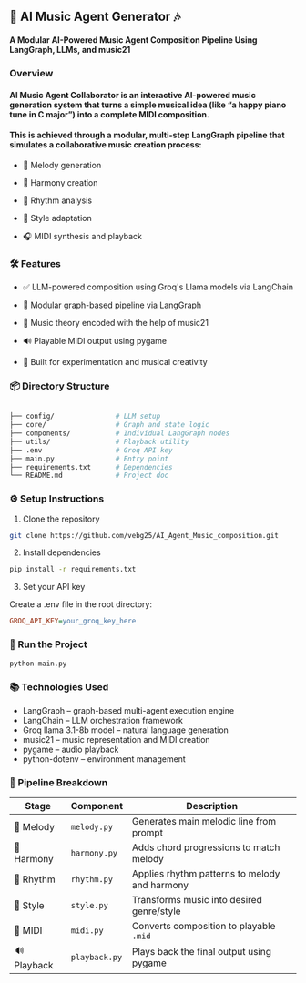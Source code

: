 ## 🎼 AI Music Agent Generator 🎶
#### A Modular AI-Powered Music Agent Composition Pipeline Using LangGraph, LLMs, and music21

### Overview
#### AI Music Agent Collaborator is an interactive AI-powered music generation system that turns a simple musical idea (like “a happy piano tune in C major”) into a complete MIDI composition.

#### This is achieved through a modular, multi-step LangGraph pipeline that simulates a collaborative music creation process:

- 🧠 Melody generation
         
- 🎹 Harmony creation

- 🥁 Rhythm analysis

- 🎼 Style adaptation

- 🎧 MIDI synthesis and playback

### 🛠 Features
- ✅ LLM-powered composition using Groq's Llama models via LangChain

- 🧩 Modular graph-based pipeline via LangGraph

- 🎵 Music theory encoded with the help of music21

- 🔊 Playable MIDI output using pygame

- 🌱 Built for experimentation and musical creativity

### 📦 Directory Structure
```bash

├── config/               # LLM setup
├── core/                 # Graph and state logic
├── components/           # Individual LangGraph nodes
├── utils/                # Playback utility
├── .env                  # Groq API key
├── main.py               # Entry point
├── requirements.txt      # Dependencies
└── README.md             # Project doc
```
### ⚙️ Setup Instructions
1. Clone the repository
```bash
git clone https://github.com/vebg25/AI_Agent_Music_composition.git
```

2. Install dependencies
```bash
pip install -r requirements.txt
```
3. Set your API key

Create a .env file in the root directory:

```ini
GROQ_API_KEY=your_groq_key_here
```
### 🚀 Run the Project
```bash
python main.py
```

### 📚 Technologies Used
- LangGraph – graph-based multi-agent execution engine
- LangChain – LLM orchestration framework
- Groq llama 3.1-8b model – natural language generation
- music21 – music representation and MIDI creation
- pygame – audio playback
- python-dotenv – environment management

### 🔄 Pipeline Breakdown

| Stage       | Component     | Description                                   |
| ----------- | ------------- | --------------------------------------------- |
| 🎼 Melody   | `melody.py`   | Generates main melodic line from prompt       |
| 🎹 Harmony  | `harmony.py`  | Adds chord progressions to match melody       |
| 🥁 Rhythm   | `rhythm.py`   | Applies rhythm patterns to melody and harmony |
| 🎻 Style    | `style.py`    | Transforms music into desired genre/style     |
| 🧾 MIDI     | `midi.py`     | Converts composition to playable `.mid`       |
| 🔊 Playback | `playback.py` | Plays back the final output using pygame      |
